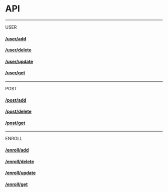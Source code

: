 # API

---
USER

#### [/user/add](../api/user.md#useradd)
#### [/user/delete](../api/user.md#userdelete)
#### [/user/update](../api/user.md#userupdate)
#### [/user/get](../api/user.md#userget)

---
POST

#### [/post/add](../api/post.md)
#### [/post/delete](../api/post.md)
#### [/post/get](../api/post.md)

---
ENROLL

#### [/enroll/add](../api/enroll.md)
#### [/enroll/delete](../api/enroll.md)
#### [/enroll/update](../api/enroll.md)
#### [/enroll/get](../api/enroll.md)
